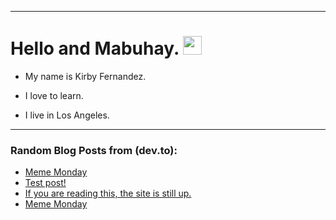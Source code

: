 
<img src="https://komarev.com/ghpvc/?username=kirbygit&style=flat-square&color=blue" alt=""/>

---
<h1>
  Hello and Mabuhay.
  <img src="https://media.giphy.com/media/hvRJCLFzcasrR4ia7z/giphy.gif" width="30px"/>
</h1>

- My name is Kirby Fernandez.

- I love to learn.

- I live in Los Angeles.

---

### Random Blog Posts from (dev.to):
<!-- BLOG-POST-LIST:START -->
- [Meme Monday](https://dev.to/ben/meme-monday-1dld)
- [Test post!](https://dev.to/ben/test-post-269h)
- [If you are reading this, the site is still up.](https://dev.to/ben/if-you-are-reading-this-the-site-is-still-up-3jn8)
- [Meme Monday](https://dev.to/ben/meme-monday-8hm)
<!-- BLOG-POST-LIST:END -->

